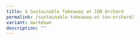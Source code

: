 ```yaml
---
title: $ Sustainable Takeaway at ION Orchard
permalink: /sustainable-takeaway-at-ion-orchard/
variant: markdown
description: ""
---
```

